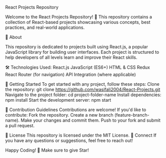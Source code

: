 React Projects Repository

Welcome to the React Projects Repository! 🚀 This repository contains a collection of React-based projects showcasing various concepts, best practices, and real-world applications.

📌 About

This repository is dedicated to projects built using React.js, a popular JavaScript library for building user interfaces. Each project is structured to help developers of all levels learn and improve their React skills.

🛠 Technologies Used:
React.js
JavaScript (ES6+)
HTML & CSS
Redux 
React Router (for navigation)
API Integration (where applicable)

🚀 Getting Started
To get started with any project, follow these steps:
Clone the repository:
git clone https://github.com/wasifali2004/React-Projects.git
Navigate to the project folder:
cd project-folder-name
Install dependencies:
npm install
Start the development server:
npm start

📜 Contribution Guidelines
Contributions are welcome! If you'd like to contribute:
Fork the repository.
Create a new branch (feature-branch-name).
Make your changes and commit them.
Push to your fork and submit a pull request.

📄 License
This repository is licensed under the MIT License.
🤝 Connect
If you have any questions or suggestions, feel free to reach out!

Happy Coding! 🎉
Make sure to give Star!

